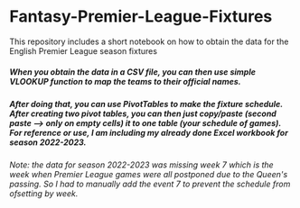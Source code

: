 # Fantasy-Premier-League-Fixtures
This repository includes a short notebook on how to obtain the data for the English Premier League season fixtures

##### When you obtain the data in a CSV file, you can then use simple VLOOKUP function to map the teams to their official names. 
  ##### After doing that, you can use PivotTables to make the fixture schedule. After creating two pivot tables, you can then just copy/paste (second paste --> only on empty cells) it to one table (your schedule of games). For reference or use, I am including my already done Excel workbook for season 2022-2023.
  ###### Note: the data for season 2022-2023 was missing week 7 which is the week when Premier League games were all postponed due to the Queen's passing. So I had to       manually add the event 7 to prevent the schedule from ofsetting by week.

